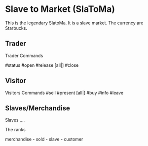 # Slave to Market (SlaToMa)

This is the legendary SlatoMa. It is a slave market.
The currency are Starbucks.

## Trader
Trader Commands

#status
#open
#release [all|<Nickname>] 
#close 



## Visitor 
Visitors Commands
#sell <nickname>
#present [all|<Nickname>] 
#buy <nickname>
#info
#leave 

## Slaves/Merchandise
Slaves .... 


The ranks

merchandise - sold - slave - customer